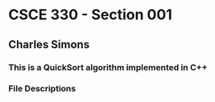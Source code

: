 # CSCE 330 - Section 001
## Charles Simons
### This is a QuickSort algorithm implemented in C++

### File Descriptions
